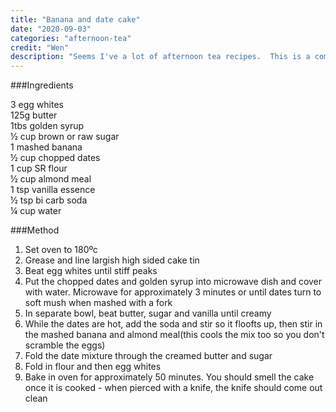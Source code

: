 ```yaml
---
title: "Banana and date cake"
date: "2020-09-03"
categories: "afternoon-tea"
credit: "Wen"
description: "Seems I've a lot of afternoon tea recipes.  This is a completely made up recipe using remains of eggs from ricotta gnocchi."
---
```


###Ingredients

3 egg whites  
125g butter  
1tbs golden syrup  
½ cup brown or raw sugar  
1 mashed banana  
½ cup chopped dates  
1 cup SR flour  
½ cup almond meal  
1 tsp vanilla essence  
½ tsp bi carb soda  
¼ cup water  

###Method

1. Set oven to 180ºc
2. Grease and line largish high sided cake tin
3. Beat egg whites until stiff peaks
4. Put the chopped dates and golden syrup into microwave dish and cover with water.  Microwave for approximately 3 minutes or until dates turn to soft mush when mashed with a fork
5. In separate bowl, beat butter, sugar and vanilla until creamy
6. While the dates are hot, add the soda and stir so it floofts up, then stir in the mashed banana and almond meal(this cools the mix too so you don't scramble the eggs)
7. Fold the date mixture through the creamed butter and sugar
8. Fold in flour and then egg whites
9. Bake in oven for approximately 50 minutes.  You should smell the cake once it is cooked - when pierced with a knife, the knife should come out clean

